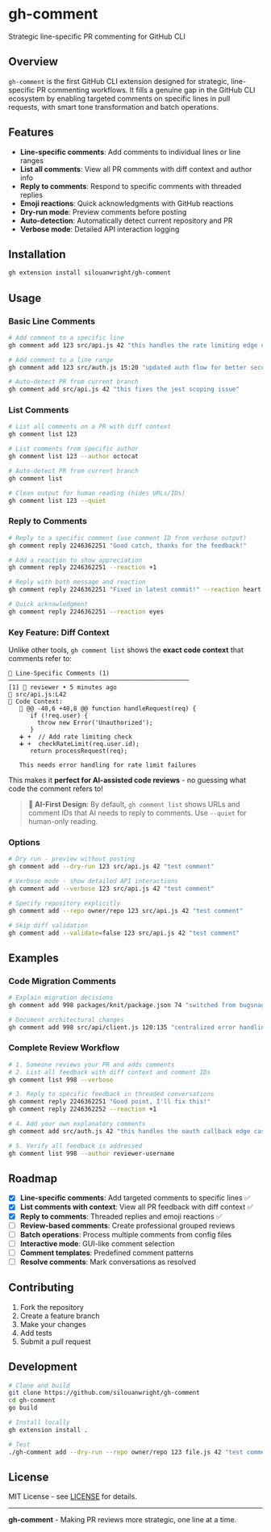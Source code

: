 # gh-comment

Strategic line-specific PR commenting for GitHub CLI

## Overview

`gh-comment` is the first GitHub CLI extension designed for strategic, line-specific PR commenting workflows. It fills a genuine gap in the GitHub CLI ecosystem by enabling targeted comments on specific lines in pull requests, with smart tone transformation and batch operations.

## Features

- **Line-specific comments**: Add comments to individual lines or line ranges
- **List all comments**: View all PR comments with diff context and author info
- **Reply to comments**: Respond to specific comments with threaded replies
- **Emoji reactions**: Quick acknowledgments with GitHub reactions
- **Dry-run mode**: Preview comments before posting
- **Auto-detection**: Automatically detect current repository and PR
- **Verbose mode**: Detailed API interaction logging

## Installation

```bash
gh extension install silouanwright/gh-comment
```

## Usage

### Basic Line Comments

```bash
# Add comment to a specific line
gh comment add 123 src/api.js 42 "this handles the rate limiting edge case"

# Add comment to a line range
gh comment add 123 src/auth.js 15:20 "updated auth flow for better security"

# Auto-detect PR from current branch
gh comment add src/api.js 42 "this fixes the jest scoping issue"
```

### List Comments

```bash
# List all comments on a PR with diff context
gh comment list 123

# List comments from specific author
gh comment list 123 --author octocat

# Auto-detect PR from current branch
gh comment list

# Clean output for human reading (hides URLs/IDs)
gh comment list 123 --quiet
```

### Reply to Comments

```bash
# Reply to a specific comment (use comment ID from verbose output)
gh comment reply 2246362251 "Good catch, thanks for the feedback!"

# Add a reaction to show appreciation
gh comment reply 2246362251 --reaction +1

# Reply with both message and reaction
gh comment reply 2246362251 "Fixed in latest commit!" --reaction heart

# Quick acknowledgment
gh comment reply 2246362251 --reaction eyes
```

### Key Feature: Diff Context

Unlike other tools, `gh comment list` shows the **exact code context** that comments refer to:

```
📍 Line-Specific Comments (1)
──────────────────────────────────────────────────
[1] 👤 reviewer • 5 minutes ago
📁 src/api.js:L42
📝 Code Context:
   🔹 @@ -40,6 +40,8 @@ function handleRequest(req) {
      if (!req.user) {
        throw new Error('Unauthorized');
      }
   ➕ +  // Add rate limiting check
   ➕ +  checkRateLimit(req.user.id);
      return processRequest(req);

   This needs error handling for rate limit failures
```

This makes it **perfect for AI-assisted code reviews** - no guessing what code the comment refers to!

> **🤖 AI-First Design**: By default, `gh comment list` shows URLs and comment IDs that AI needs to reply to comments. Use `--quiet` for human-only reading.

### Options

```bash
# Dry run - preview without posting
gh comment add --dry-run 123 src/api.js 42 "test comment"

# Verbose mode - show detailed API interactions
gh comment add --verbose 123 src/api.js 42 "test comment"

# Specify repository explicitly
gh comment add --repo owner/repo 123 src/api.js 42 "test comment"

# Skip diff validation
gh comment add --validate=false 123 src/api.js 42 "test comment"
```

## Examples

### Code Migration Comments
```bash
# Explain migration decisions
gh comment add 998 packages/knit/package.json 74 "switched from bugsnag to datadog rum as peerdependency"

# Document architectural changes
gh comment add 998 src/api/client.js 120:135 "centralized error handling - replaces scattered try-catch blocks"
```

### Complete Review Workflow
```bash
# 1. Someone reviews your PR and adds comments
# 2. List all feedback with diff context and comment IDs
gh comment list 998 --verbose

# 3. Reply to specific feedback in threaded conversations
gh comment reply 2246362251 "Good point, I'll fix this!"
gh comment reply 2246362252 --reaction +1

# 4. Add your own explanatory comments
gh comment add src/auth.js 42 "this handles the oauth callback edge case we discussed"

# 5. Verify all feedback is addressed
gh comment list 998 --author reviewer-username
```

## Roadmap

- [x] **Line-specific comments**: Add targeted comments to specific lines ✅
- [x] **List comments with context**: View all PR feedback with diff context ✅
- [x] **Reply to comments**: Threaded replies and emoji reactions ✅
- [ ] **Review-based comments**: Create professional grouped reviews
- [ ] **Batch operations**: Process multiple comments from config files
- [ ] **Interactive mode**: GUI-like comment selection
- [ ] **Comment templates**: Predefined comment patterns
- [ ] **Resolve comments**: Mark conversations as resolved

## Contributing

1. Fork the repository
2. Create a feature branch
3. Make your changes
4. Add tests
5. Submit a pull request

## Development

```bash
# Clone and build
git clone https://github.com/silouanwright/gh-comment
cd gh-comment
go build

# Install locally
gh extension install .

# Test
./gh-comment add --dry-run --repo owner/repo 123 file.js 42 "test comment"
```

## License

MIT License - see [LICENSE](LICENSE) for details.

---

**gh-comment** - Making PR reviews more strategic, one line at a time.
